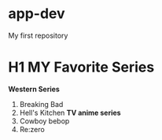 # app-dev
My first repository
# H1 MY Favorite Series
**Western Series**
1. Breaking Bad
2. Hell's Kitchen
**TV anime series**
1. Cowboy bebop
2. Re:zero
